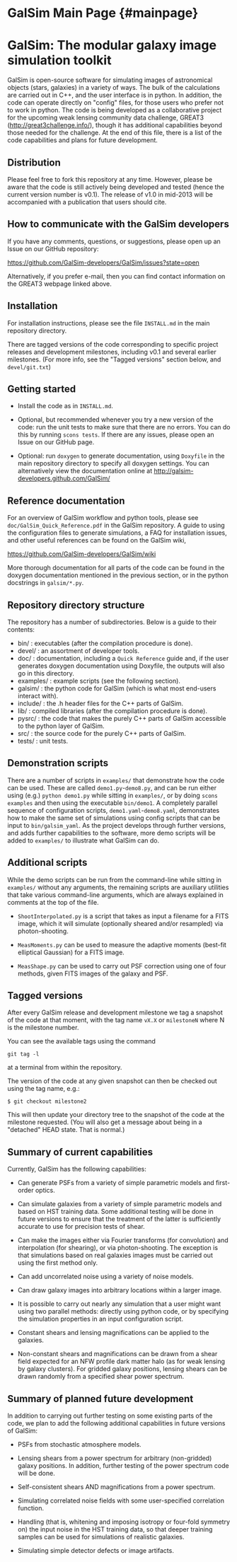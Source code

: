 GalSim Main Page                                              {#mainpage}
================

# GalSim: The modular galaxy image simulation toolkit

GalSim is open-source software for simulating images of astronomical objects
(stars, galaxies) in a variety of ways.  The bulk of the calculations are
carried out in C++, and the user interface is in python.  In addition, the code
can operate directly on "config" files, for those users who prefer not to work
in python.  The code is being developed as a collaborative project for the
upcoming weak lensing community data challenge, GREAT3
(http://great3challenge.info/), though it has additional capabilities beyond
those needed for the challenge.  At the end of this file, there is a list of the
code capabilities and plans for future development.


Distribution
------------

Please feel free to fork this repository at any time.  However, please be aware
that the code is still actively being developed and tested (hence the current
version number is v0.1).  The release of v1.0 in mid-2013 will be accompanied
with a publication that users should cite.


How to communicate with the GalSim developers
---------------------------------------------

If you have any comments, questions, or suggestions, please open up an Issue on
our GitHub repository:

https://github.com/GalSim-developers/GalSim/issues?state=open

Alternatively, if you prefer e-mail, then you can find contact information on
the GREAT3 webpage linked above.


Installation
------------

For installation instructions, please see the file `INSTALL.md` in the main
repository directory. 

There are tagged versions of the code corresponding to specific project releases
and development milestones, including v0.1 and several earlier milestones. (For
more info, see the "Tagged versions" section below, and `devel/git.txt`)


Getting started
---------------

* Install the code as in `INSTALL.md`.

* Optional, but recommended whenever you try a new version of the code: run the
unit tests to make sure that there are no errors.  You can do this by running
`scons tests`.  If there are any issues, please open an Issue on our GitHub page.

* Optional: run `doxygen` to generate documentation, using `Doxyfile` in the
main repository directory to specify all doxygen settings.  You can 
alternatively view the documentation online at
http://galsim-developers.github.com/GalSim/


Reference documentation
-----------------------

For an overview of GalSim workflow and python tools, please see
`doc/GalSim_Quick_Reference.pdf` in the GalSim repository.  A guide to using the
configuration files to generate simulations, a FAQ for installation issues, and
other useful references can be found on the GalSim wiki,

https://github.com/GalSim-developers/GalSim/wiki

More thorough documentation for all parts of the code can be found in the
doxygen documentation mentioned in the previous section, or in the python
docstrings in `galsim/*.py`.


Repository directory structure
------------------------------

The repository has a number of subdirectories. Below is a guide to their
contents:

* bin/ :      executables (after the compilation procedure is done).
* devel/ :    an assortment of developer tools.
* doc/ :      documentation, including a `Quick Reference` guide and, if the
              user generates doxygen documentation using Doxyfile, the outputs
              will also go in this directory.
* examples/ : example scripts (see the following section).
* galsim/ :   the python code for GalSim (which is what most end-users interact
              with).
* include/ :  the .h header files for the C++ parts of GalSim.
* lib/ :      compiled libraries (after the compilation procedure is done).
* pysrc/ :    the code that makes the purely C++ parts of GalSim accessible to
              the python layer of GalSim.
* src/ :      the source code for the purely C++ parts of GalSim.
* tests/ :    unit tests.


Demonstration scripts
---------------------

There are a number of scripts in `examples/` that demonstrate how the code can
be used.  These are called `demo1.py`-`demo8.py`, and can be run either using
(e.g.) `python demo1.py` while sitting in `examples/`, or by doing `scons
examples` and then using the executable `bin/demo1`.  A completely parallel
sequence of configuration scripts, `demo1.yaml`-`demo8.yaml`, demonstrates how
to make the same set of simulations using config scripts that can be input to
`bin/galsim_yaml`.  As the project develops through further versions, and adds
further capabilities to the software, more demo scripts will be added to
`examples/` to illustrate what GalSim can do.


Additional scripts
------------------

While the demo scripts can be run from the command-line while sitting in
`examples/` without any arguments, the remaining scripts are auxiliary utilities
that take various command-line arguments, which are always explained in comments
at the top of the file.

* `ShootInterpolated.py` is a script that takes as input a filename for a FITS
image, which it will simulate (optionally sheared and/or resampled) via
photon-shooting.

* `MeasMoments.py` can be used to measure the adaptive moments (best-fit
elliptical Gaussian) for a FITS image.

* `MeasShape.py` can be used to carry out PSF correction using one of four
methods, given FITS images of the galaxy and PSF.


Tagged versions
---------------

After every GalSim release and development milestone we tag a snapshot of the 
code at that moment, with the tag name `vX.X` or `milestoneN` where N is the 
milestone number.

You can see the available tags using the command

    git tag -l

at a terminal from within the repository.

The version of the code at any given snapshot can then be checked out using the
tag name, e.g.:

    $ git checkout milestone2

This will then update your directory tree to the snapshot of the code at the 
milestone requested.  (You will also get a message about being in a "detached" 
HEAD state.  That is normal.)


Summary of current capabilities
-------------------------------

Currently, GalSim has the following capabilities:

* Can generate PSFs from a variety of simple parametric models and first-order
  optics.

* Can simulate galaxies from a variety of simple parametric models and based on
  HST training data.  Some additional testing will be done in future versions to
  ensure that the treatment of the latter is sufficiently accurate to use for
  precision tests of shear.

* Can make the images either via Fourier transforms (for convolution) and
  interpolation (for shearing), or via photon-shooting.  The exception is that
  simulations based on real galaxies images must be carried out using the first
  method only.

* Can add uncorrelated noise using a variety of noise models.

* Can draw galaxy images into arbitrary locations within a larger image.

* It is possible to carry out nearly any simulation that a user might want using
  two parallel methods: directly using python code, or by specifying the
  simulation properties in an input configuration script.

* Constant shears and lensing magnifications can be applied to the galaxies.

* Non-constant shears and magnifications can be drawn from a shear field
  expected for an NFW profile dark matter halo (as for weak lensing by galaxy
  clusters).  For gridded galaxy positions, lensing shears can be drawn randomly
  from a specified shear power spectrum.



Summary of planned future development
-------------------------------------

In addition to carrying out further testing on some existing parts of the code,
we plan to add the following additional capabilities in future versions of
GalSim:

* PSFs from stochastic atmosphere models.

* Lensing shears from a power spectrum for arbitrary (non-gridded) galaxy
  positions.  In addition, further testing of the power spectrum code will be
  done.

* Self-consistent shears AND magnifications from a power spectrum.

* Simulating correlated noise fields with some user-specified correlation
  function.

* Handling (that is, whitening and imposing isotropy or four-fold symmetry on)
  the input noise in the HST training data, so that deeper training samples can
  be used for simulations of realistic galaxies.

* Simulating simple detector defects or image artifacts.
